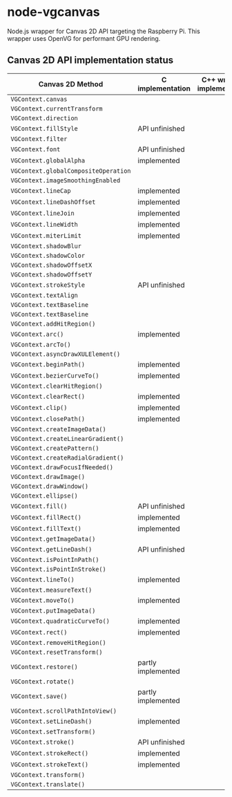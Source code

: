 # node-vgcanvas

Node.js wrapper for Canvas 2D API targeting the Raspberry Pi. This wrapper uses OpenVG for performant GPU rendering.

## Canvas 2D API implementation status

Canvas 2D Method | C implementation | C++ wrapper implementation | Node.JS implementation
-----------------|------------------|----------------------------|-----------------------
`VGContext.canvas` |   |   |   
`VGContext.currentTransform` |   |   |   
`VGContext.direction` |   |   |   
`VGContext.fillStyle` | API unfinished |   |   
`VGContext.filter` |   |   |   
`VGContext.font` | API unfinished |   |   
`VGContext.globalAlpha` | implemented |   |   
`VGContext.globalCompositeOperation` |   |   |   
`VGContext.imageSmoothingEnabled` |   |   |   
`VGContext.lineCap` | implemented |   |   
`VGContext.lineDashOffset` | implemented |   |   
`VGContext.lineJoin` | implemented |   |   
`VGContext.lineWidth` | implemented |   |   
`VGContext.miterLimit` | implemented |   |   
`VGContext.shadowBlur` |   |   |   
`VGContext.shadowColor` |   |   |   
`VGContext.shadowOffsetX` |   |   |   
`VGContext.shadowOffsetY` |   |   |   
`VGContext.strokeStyle` | API unfinished |   |   
`VGContext.textAlign` |   |   |   
`VGContext.textBaseline` |   |   |   
`VGContext.textBaseline` |   |   |   
`VGContext.addHitRegion()` |   |   |   
`VGContext.arc()` | implemented |   |   
`VGContext.arcTo()` |   |   |   
`VGContext.asyncDrawXULElement()` |   |   |   
`VGContext.beginPath()` | implemented |   |   
`VGContext.bezierCurveTo()` | implemented |   |   
`VGContext.clearHitRegion()` |   |   |   
`VGContext.clearRect()` | implemented |   |   
`VGContext.clip()` | implemented |   |   
`VGContext.closePath()` | implemented |   |   
`VGContext.createImageData()` |   |   |   
`VGContext.createLinearGradient()` |   |   |   
`VGContext.createPattern()` |   |   |   
`VGContext.createRadialGradient()` |   |   |   
`VGContext.drawFocusIfNeeded()` |   |   |   
`VGContext.drawImage()` |   |   |   
`VGContext.drawWindow()` |   |   |   
`VGContext.ellipse()` |   |   |   
`VGContext.fill()` | API unfinished |   |   
`VGContext.fillRect()` | implemented |   |   
`VGContext.fillText()` | implemented |   |   
`VGContext.getImageData()` |   |   |   
`VGContext.getLineDash()` | API unfinished |   |   
`VGContext.isPointInPath()` |   |   |   
`VGContext.isPointInStroke()` |   |   |   
`VGContext.lineTo()` | implemented |   |   
`VGContext.measureText()` |   |   |   
`VGContext.moveTo()` | implemented |   |   
`VGContext.putImageData()` |   |   |   
`VGContext.quadraticCurveTo()` | implemented |   |   
`VGContext.rect()` | implemented |   |   
`VGContext.removeHitRegion()` |   |   |   
`VGContext.resetTransform()` |   |   |   
`VGContext.restore()` | partly implemented |   |   
`VGContext.rotate()` |   |   |   
`VGContext.save()` | partly implemented |   |   
`VGContext.scrollPathIntoView()` |   |   |   
`VGContext.setLineDash()` | implemented |   |   
`VGContext.setTransform()` |   |   |   
`VGContext.stroke()` | API unfinished |   |   
`VGContext.strokeRect()` | implemented |   |   
`VGContext.strokeText()` | implemented |   |   
`VGContext.transform()` |   |   |   
`VGContext.translate()` |   |   |   
